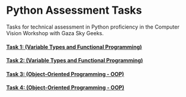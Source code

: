 # Python Assessment Tasks
Tasks for technical assessment in Python proficiency in the Computer Vision Workshop with Gaza Sky Geeks.

#### [Task 1: (Variable Types and Functional Programming)](task1/README.md)
#### [Task 2: (Variable Types and Functional Programming)](task2/README.md)
#### [Task 3: (Object-Oriented Programming - OOP)](task3/README.md)
#### [Task 4: (Object-Oriented Programming - OOP)](task4/README.md)
